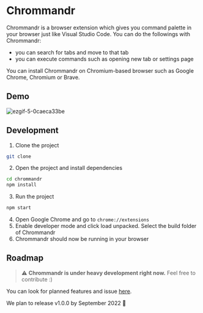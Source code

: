 
# Chrommandr

Chrommandr is a browser extension which gives you command palette in your browser just like Visual Studio Code. You can do the followings with Chrommandr:

- you can search for tabs and move to that tab
- you can execute commands such as opening new tab or settings page

You can install Chrommandr on Chromium-based browser such as Google Chrome, Chromium or Brave.


## Demo
![ezgif-5-0caeca33be](https://user-images.githubusercontent.com/30659198/180599294-e39f5c84-3e0e-46d8-b2c5-9e5e62bd05d7.gif)





## Development

1. Clone the project
```bash
git clone 
```
2. Open the project and install dependencies
```bash
cd chrommandr
npm install
```
3. Run the project
```bash
npm start
```
4. Open Google Chrome and go to `chrome://extensions` 
5. Enable developer mode and click load unpacked. Select the build folder of Chrommandr
6. Chrommandr should now be running in your browser
## Roadmap

> :warning: **Chrommandr is under heavy development right now.** Feel free to contribute :)

You can look for planned features and issue [here](https://github.com/users/ddsuhaimi/projects/1).

We plan to release v1.0.0 by September 2022 :pray: